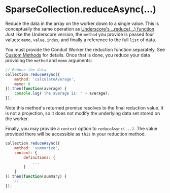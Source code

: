 # SparseCollection.reduceAsync(...)
Reduce the data in the array on the worker down to a single value.  This is conceptually the same operation as 
[Underscore's _.reduce(...) function](http://underscorejs.org/#reduce).  Just like the Underscore version, the `method` 
you provide is passed four values:  `memo`, `value`, `index`, and finally a reference to the full `list` of data.

You must provide the Conduit Worker the reduction function separately.  See [Custom Methods](customMethods.html) for
details. Once that is done, you reduce your data providing the `method` and `memo` arguments:

```javascript
// Reduce the data
collection.reduceAsync({
    method: 'calculateAverage',
    memo: 0
}).then(function(average) {
    console.log('The average is: ' + average);
});
```

Note this method's returned promise resolves to the final reduction value.  It is not a projection, so it
does not modify the underlying data set stored on the worker.

Finally, you may provide a `context` option to `reduceAsync(...)`.  The value provided there will be accessible
as `this` in your reduction method.

```javascript
collection.reduceAsync({
    method: 'summarize',
    context: { 
        definitions: {
            ...
        }
    }
}).then(function(summary) {
    // ...
});
```